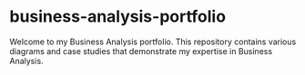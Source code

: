 # business-analysis-portfolio
Welcome to my Business Analysis portfolio. This repository contains various diagrams and case studies that demonstrate my expertise in Business Analysis.
